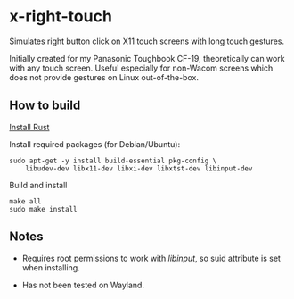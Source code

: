 # x-right-touch

Simulates right button click on X11 touch screens with long touch gestures.

Initially created for my Panasonic Toughbook CF-19, theoretically can work with
any touch screen. Useful especially for non-Wacom screens which does not
provide gestures on Linux out-of-the-box.

## How to build

[Install Rust](https://www.rust-lang.org/tools/install)

Install required packages (for Debian/Ubuntu):

```
sudo apt-get -y install build-essential pkg-config \
    libudev-dev libx11-dev libxi-dev libxtst-dev libinput-dev
```

Build and install

```
make all
sudo make install
```

## Notes

* Requires root permissions to work with *libinput*, so suid attribute is set
  when installing.

* Has not been tested on Wayland.

